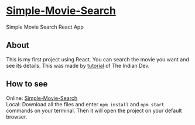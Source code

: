 # [Simple-Movie-Search](https://muhammadolim.github.io/Simple-Movie-Search)
Simple Movie Search React App

## About
This is my first project using React. You can search the movie you want and see its details. This was made by [tutorial](https://youtu.be/YSNsZQf_CPM) of The Indian Dev.

## How to see
Online: [Simple-Movie-Search](https://muhammadolim.github.io/Simple-Movie-Search) <br />
Local: Download all the files and enter ``` npm install ``` and ``` npm start ``` commands on your terminal. Then it will open the project on your default browser.
